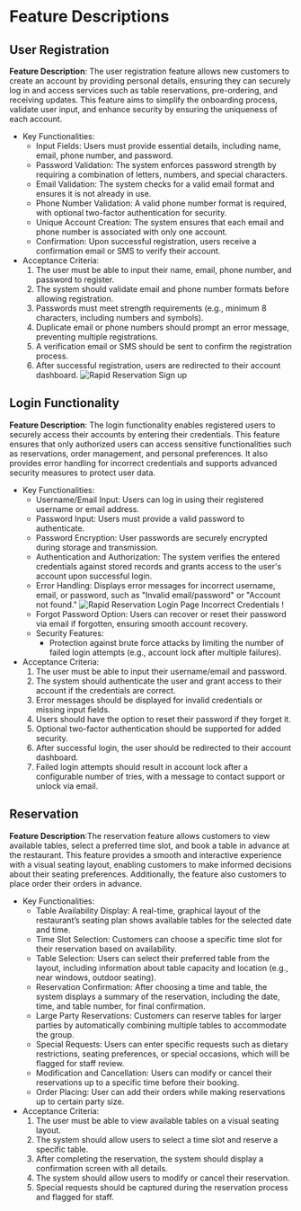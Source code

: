 # Feature Descriptions

## User Registration
**Feature Description**: The user registration feature allows new customers to create an account by providing personal details, ensuring they can securely log in and access services such as table reservations, pre-ordering, and receiving updates. This feature aims to simplify the onboarding process, validate user input, and enhance security by ensuring the uniqueness of each account.
 - Key Functionalities:
   - Input Fields: Users must provide essential details, including name, email, phone number, and password.
   - Password Validation: The system enforces password strength by requiring a combination of letters, numbers, and special characters.
   - Email Validation: The system checks for a valid email format and ensures it is not already in use.
   - Phone Number Validation: A valid phone number format is required, with optional two-factor authentication for security.
   - Unique Account Creation: The system ensures that each email and phone number is associated with only one account.
   - Confirmation: Upon successful registration, users receive a confirmation email or SMS to verify their account.
 - Acceptance Criteria:
   1. The user must be able to input their name, email, phone number, and password to register.
   2. The system should validate email and phone number formats before allowing registration.
   3. Passwords must meet strength requirements (e.g., minimum 8 characters, including numbers and symbols).
   4. Duplicate email or phone numbers should prompt an error message, preventing multiple registrations.
   5. A verification email or SMS should be sent to confirm the registration process.
   6. After successful registration, users are redirected to their account dashboard.
      ![Rapid Reservation Sign up](RegistrationPage.jpg)

## Login Functionality
**Feature Description**: The login functionality enables registered users to securely access their accounts by entering their credentials. This feature ensures that only authorized users can access sensitive functionalities such as reservations, order management, and personal preferences. It also provides error handling for incorrect credentials and supports advanced security measures to protect user data.
 - Key Functionalities:
   - Username/Email Input: Users can log in using their registered username or email address.
   - Password Input: Users must provide a valid password to authenticate.
   - Password Encryption: User passwords are securely encrypted during storage and transmission.
   - Authentication and Authorization: The system verifies the entered credentials against stored records and grants access to the user's account upon successful login.
   - Error Handling: Displays error messages for incorrect username, email, or password, such as "Invalid email/password" or "Account not found."
     ![Rapid Reservation Login Page Incorrect Credentials !]((Kevin-JHG/Group5-Rapid-Reservation/blob/main/Documentation/InvalidLogin.jpg) "Invalid login")
   - Forgot Password Option: Users can recover or reset their password via email if forgotten, ensuring smooth account recovery.
   - Security Features:
     - Protection against brute force attacks by limiting the number of failed login attempts (e.g., account lock after multiple failures).
 - Acceptance Criteria:
   1. The user must be able to input their username/email and password.
   2. The system should authenticate the user and grant access to their account if the credentials are correct.
   3. Error messages should be displayed for invalid credentials or missing input fields.
   4. Users should have the option to reset their password if they forget it.
   5. Optional two-factor authentication should be supported for added security.
   6. After successful login, the user should be redirected to their account dashboard.
   7. Failed login attempts should result in account lock after a configurable number of tries, with a message to contact support or unlock via email.

## Reservation
**Feature Description**:The reservation feature allows customers to view available tables, select a preferred time slot, and book a table in advance at the restaurant. This feature provides a smooth and interactive experience with a visual seating layout, enabling customers to make informed decisions about their seating preferences. Additionally, the feature also customers to place order their orders in advance.
 - Key Functionalities:
   - Table Availability Display: A real-time, graphical layout of the restaurant’s seating plan shows available tables for the selected date and time.
   - Time Slot Selection: Customers can choose a specific time slot for their reservation based on availability.
   - Table Selection: Users can select their preferred table from the layout, including information about table capacity and location (e.g., near windows, outdoor seating).
   - Reservation Confirmation: After choosing a time and table, the system displays a summary of the reservation, including the date, time, and table number, for final confirmation.
   - Large Party Reservations: Customers can reserve tables for larger parties by automatically combining multiple tables to accommodate the group.
   - Special Requests: Users can enter specific requests such as dietary restrictions, seating preferences, or special occasions, which will be flagged for staff review.
   - Modification and Cancellation: Users can modify or cancel their reservations up to a specific time before their booking.
   - Order Placing: User can add their orders while making reservations up to certain party size.
 - Acceptance Criteria:
   1. The user must be able to view available tables on a visual seating layout.
   2. The system should allow users to select a time slot and reserve a specific table.
   3. After completing the reservation, the system should display a confirmation screen with all details.
   4. The system should allow users to modify or cancel their reservation.
   5. Special requests should be captured during the reservation process and flagged for staff.
